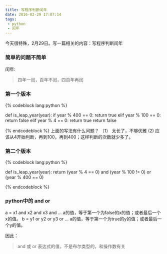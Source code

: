 ```yaml
---
title: 写程序判断闰年
date: 2016-02-29 17:07:14
tags:
 - python
 - 闰年
---
```


今天很特殊，2月29日。写一篇相关的内容：写程序判断闰年

### 简单的问题不简单

闰年:
>四年一闰，百年不闰，四百年再闰

### 第一个版本

{% codeblock lang:python %}

def is_leap_year(year):
  if year % 400 == 0:
    return true
  elif year % 100 == 0:
    return false
  elif year % 4 == 0:
    return true
  return false

{% endcodeblock %}
上面的写法有什么问题？
（1） 太长了，不够优雅
 (2) 应该从4开始判断，再到100，再到400；这样判断的次数就少多了。

### 第二个版本

{% codeblock lang:python %}

def is_leap_year(year):
  return (year % 4 == 0) and (year % 100 != 0) or (year % 400 == 0)

{% endcodeblock %}
### python中的 and or
a = x1 and x2 and x3 and ...
a的值，等于第一个为false的x的值；或者最后一个x的值。
b = y1 or y2 or y3 or ...
a的值，等于第一个为true的y的值；或者最后一个y的值。

因此：
> and 或 or 表达式的值，不是布尔类型的，和操作数有关

